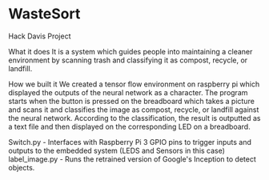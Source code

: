 # WasteSort
Hack Davis Project

What it does
It is a system which guides people into maintaining a cleaner environment by scanning trash and classifying it as compost, recycle, or landfill.

How we built it
We created a tensor flow environment on raspberry pi which displayed the outputs of the neural network as a character. The program starts when the button is pressed on the breadboard which takes a picture and scans it and classifies the image as compost, recycle, or landfill against the neural network. According to the classification, the result is outputted as a text file and then displayed on the corresponding LED on a breadboard.

Switch.py - Interfaces with Raspberry Pi 3 GPIO pins to trigger inputs and outputs to the embedded system (LEDS and Sensors in this case)
label_image.py - Runs the retrained version of Google's Inception to detect objects.
